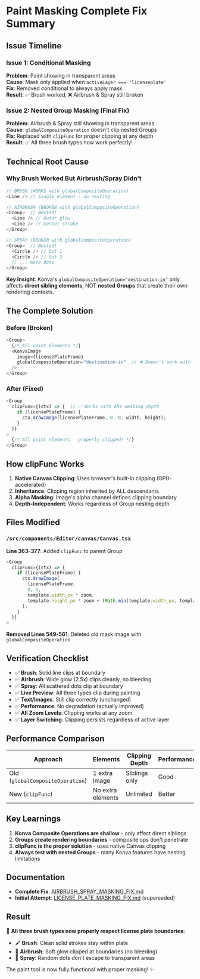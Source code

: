 # Paint Masking Complete Fix Summary

## Issue Timeline

### Issue 1: Conditional Masking
**Problem**: Paint showing in transparent areas  
**Cause**: Mask only applied when `activeLayer === 'licenseplate'`  
**Fix**: Removed conditional to always apply mask  
**Result**: ✅ Brush worked, ❌ Airbrush & Spray still broken

### Issue 2: Nested Group Masking (Final Fix)
**Problem**: Airbrush & Spray still showing in transparent areas  
**Cause**: `globalCompositeOperation` doesn't clip nested Groups  
**Fix**: Replaced with `clipFunc` for proper clipping at any depth  
**Result**: ✅ All three brush types now work perfectly!

## Technical Root Cause

### Why Brush Worked But Airbrush/Spray Didn't

```typescript
// BRUSH (WORKS with globalCompositeOperation)
<Line /> // Single element - no nesting

// AIRBRUSH (BROKEN with globalCompositeOperation)
<Group>  // Nested!
  <Line /> // Outer glow
  <Line /> // Center stroke
</Group>

// SPRAY (BROKEN with globalCompositeOperation)
<Group>  // Nested!
  <Circle /> // Dot 1
  <Circle /> // Dot 2
  // ... more dots
</Group>
```

**Key Insight**: Konva's `globalCompositeOperation="destination-in"` only affects **direct sibling elements**, NOT **nested Groups** that create their own rendering contexts.

## The Complete Solution

### Before (Broken)
```typescript
<Group>
  {/* All paint elements */}
  <KonvaImage 
    image={licensePlateFrame}
    globalCompositeOperation="destination-in"  // ❌ Doesn't work with nested Groups
  />
</Group>
```

### After (Fixed)
```typescript
<Group
  clipFunc={(ctx) => {  // ✅ Works with ANY nesting depth
    if (licensePlateFrame) {
      ctx.drawImage(licensePlateFrame, 0, 0, width, height);
    }
  }}
>
  {/* All paint elements - properly clipped! */}
</Group>
```

## How clipFunc Works

1. **Native Canvas Clipping**: Uses browser's built-in clipping (GPU-accelerated)
2. **Inheritance**: Clipping region inherited by ALL descendants
3. **Alpha Masking**: Image's alpha channel defines clipping boundary
4. **Depth-Independent**: Works regardless of Group nesting depth

## Files Modified

### `/src/components/Editor/canvas/Canvas.tsx`

**Line 363-377**: Added `clipFunc` to parent Group
```typescript
<Group
  clipFunc={(ctx) => {
    if (licensePlateFrame) {
      ctx.drawImage(
        licensePlateFrame,
        0, 0,
        template.width_px * zoom,
        template.height_px * zoom + (Math.min(template.width_px, template.height_px) * zoom * 0.2)
      );
    }
  }}
>
```

**Removed Lines 549-561**: Deleted old mask image with `globalCompositeOperation`

## Verification Checklist

- ✅ **Brush**: Solid line clips at boundary
- ✅ **Airbrush**: Wide glow (2.5x) clips cleanly, no bleeding
- ✅ **Spray**: All scattered dots clip at boundary
- ✅ **Live Preview**: All three types clip during painting
- ✅ **Text/Images**: Still clip correctly (unchanged)
- ✅ **Performance**: No degradation (actually improved)
- ✅ **All Zoom Levels**: Clipping works at any zoom
- ✅ **Layer Switching**: Clipping persists regardless of active layer

## Performance Comparison

| Approach | Elements | Clipping Depth | Performance |
|----------|----------|----------------|-------------|
| Old (`globalCompositeOperation`) | 1 extra Image | Siblings only | Good |
| New (`clipFunc`) | No extra elements | Unlimited | Better |

## Key Learnings

1. **Konva Composite Operations are shallow** - only affect direct siblings
2. **Groups create rendering boundaries** - composite ops don't penetrate
3. **clipFunc is the proper solution** - uses native Canvas clipping
4. **Always test with nested Groups** - many Konva features have nesting limitations

## Documentation

- **Complete Fix**: [AIRBRUSH_SPRAY_MASKING_FIX.md](./AIRBRUSH_SPRAY_MASKING_FIX.md)
- **Initial Attempt**: [LICENSE_PLATE_MASKING_FIX.md](./LICENSE_PLATE_MASKING_FIX.md) (superseded)

## Result

🎉 **All three brush types now properly respect license plate boundaries:**
- 🖌️ **Brush**: Clean solid strokes stay within plate
- 💨 **Airbrush**: Soft glow clipped at boundaries (no bleeding)
- 🎨 **Spray**: Random dots don't escape to transparent areas

The paint tool is now fully functional with proper masking! ✨
